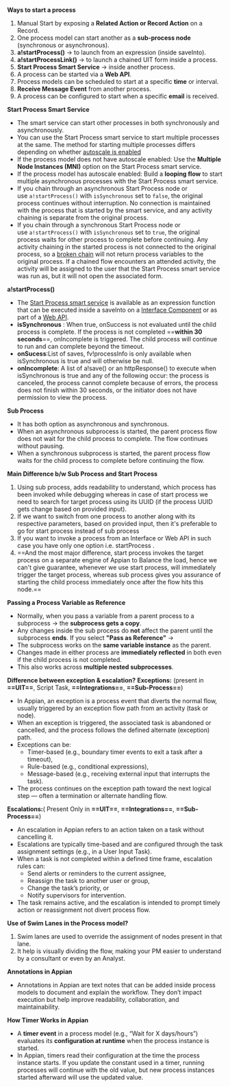 **Ways to start a process**
1. Manual Start by exposing a **Related Action or Record Action** on a Record.
2. One process model can start another as a **sub-process node** (synchronous or asynchronous).
3. **a!startProcess()** → to launch from an expression (inside saveInto).
4. **a!startProcessLink()** -> to launch a chained UIT form inside a process.
5. **Start Process Smart Service** → inside another process.
6. A process can be started via a **Web API**.
7. Process models can be scheduled to start at a specific **time** or interval.
8. **Receive Message Event** from another process.
9. A process can be configured to start when a specific **email** is received.


**Start Process Smart Service**
 - The smart service can start other processes in  both synchronously and asynchronously.
 - You can use the Start Process smart service to start multiple processes at the same. The method for starting multiple processes differs depending on whether [autoscale is enabled](https://docs.appian.com/suite/help/25.3/autoscale-processes.html)
 - If the process model does not have autoscale enabled: Use the **Multiple Node Instances (MNI)** option on the Start Process smart service.
 - If the process model has autoscale enabled: Build a **looping flow** to start multiple asynchronous processes with the Start Process smart service.
 - If you chain through an asynchronous Start Process node or use `a!startProcess()` with `isSynchronous` set to `false`, the original process continues without interruption. No connection is maintained with the process that is started by the smart service, and any activity chaining is separate from the original process.
 - If you chain through a synchronous Start Process node or use `a!startProcess()` with `isSynchronous` set to `true`, the original process waits for other process to complete before continuing. Any activity chaining in the started process is not connected to the original process, so a [broken chain](https://docs.appian.com/suite/help/25.3/Process_Model_Recipes.html#breaking-a-chain) will not return process variables to the original process. If a chained flow encounters an attended activity, the activity will be assigned to the user that the Start Process smart service was run as, but it will not open the associated form.
 
**a!startProcess()**
 - The [Start Process smart service](https://docs.appian.com/suite/help/25.3/Start_Process_Smart_Service.html#) is available as an expression function that can be executed inside a saveInto on a [Interface Component](https://docs.appian.com/suite/help/25.3/executing_smart_services.html) or as part of a [Web API](https://docs.appian.com/suite/help/25.3/Web_APIs.html).
 - **isSynchronous** : When true, onSuccess is not evaluated until the child process is complete. If the process is not completed ==**within 30 seconds**==, onIncomplete is triggered. The child process will continue to run and can complete beyond the timeout.
 - **onSucess**:List of saves, fv!processInfo is only available when isSynchronous is true and will otherwise be null.
 - **onIncomplete**: A list of a!save() or an httpResponse() to execute when isSynchronous is true and any of the following occur: the process is canceled, the process cannot complete because of errors, the process does not finish within 30 seconds, or the initiator does not have permission to view the process.

**Sub Process**
 - It has both option as asynchronous and synchronous.
 - When an asynchronous subprocess is started, the parent process flow does not wait for the child process to complete. The flow continues without pausing.
 - When a synchronous subprocess is started, the parent process flow waits for the child process to complete before continuing the flow.

**Main Difference b/w Sub Process and Start Process**
1. Using sub process, adds readability to understand, which process has been invoked while debugging whereas in case of start process we need to search for target process using its UUID (if the process UUID gets change based on provided input).  
2. If we want to switch from one process to another along with its respective parameters, based on provided input, then it's preferable to go for start process instead of sub process  
3. If you want to invoke a process from an Interface or Web API in such case you have only one option i.e. startProcess .
4. ==And the most major difference, start process invokes the target process on a separate engine of Appian to Balance the load, hence we can't give guarantee, whenever we use start process, will immediately trigger the target process, whereas sub process gives you assurance of starting the child process immediately once after the flow hits this node.==

**Passing a Process Variable as Reference**
- Normally, when you pass a variable from a parent process to a subprocess → the **subprocess gets a copy**.
- Any changes inside the sub process do **not** affect the parent until the subprocess **ends**.
 If you select **"Pass as Reference"** →
- The subprocess works on the **same variable instance** as the parent.
- Changes made in either process are **immediately reflected** in both even if the child process is not completed.
- This also works across **multiple nested subprocesses**.


**Difference between exception & escalation?**
**Exceptions:** (present in **==UIT==**, Script Task, **==Integrations==**, **==Sub-Process==**)
- In Appian, an exception is a process event that diverts the normal flow, usually triggered by an exception flow path from an activity (task or node).  
- When an exception is triggered, the associated task is abandoned or cancelled, and the process follows the defined alternate (exception) path.  
- Exceptions can be:  
	- Timer-based (e.g., boundary timer events to exit a task after a timeout),  
	- Rule-based (e.g., conditional expressions), 
	- Message-based (e.g., receiving external input that interrupts the task).  
- The process continues on the exception path toward the next logical step — often a termination or alternate handling flow.  

**Escalations:**( Present Only in **==UIT==**, **==Integrations==**, **==Sub-Process==**)
- An escalation in Appian refers to an action taken on a task without cancelling it.  
- Escalations are typically time-based and are configured through the task assignment settings (e.g., in a User Input Task).  
- When a task is not completed within a defined time frame, escalation rules can: 
	- Send alerts or reminders to the current assignee,  
	- Reassign the task to another user or group,  
	- Change the task’s priority, or 
	- Notify supervisors for intervention. 
- The task remains active, and the escalation is intended to prompt timely action or reassignment not divert process flow.

**Use of Swim Lanes in the Process model?**
1. Swim lanes are used to override the assignment of nodes present in that lane. 
2. It help is visually dividing the flow, making your PM easier to understand by a consultant or even by an Analyst.

**Annotations in Appian**
 - Annotations in Appian are text notes that can be added inside process models to document and explain the workflow. They don’t impact execution but help improve readability, collaboration, and maintainability.

**How Timer Works in Appian**
 - A **timer event** in a process model (e.g., “Wait for X days/hours”) evaluates its **configuration at runtime** when the process instance is started.
 - In Appian, timers read their configuration at the time the process instance starts. If you update the constant used in a timer, running processes will continue with the old value, but new process instances started afterward will use the updated value.